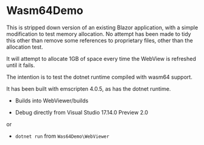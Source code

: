 # Wasm64Demo

This is stripped down version of an existing Blazor application, with a simple modification to test memory allocation. No attempt has been made to tidy this other than remove some references to proprietary files, other than the allocation test.

It will attempt to allocate 1GB of space every time the WebView is refreshed until it fails.

The intention is to test the dotnet runtime compiled with wasm64 support.

It has been built with emscripten 4.0.5, as has the dotnet runtime.

- Builds into WebViewer/builds

- Debug directly from Visual Studio 17.14.0 Preview 2.0

or 

- `dotnet run` from `Was64Demo\WebViewer`

